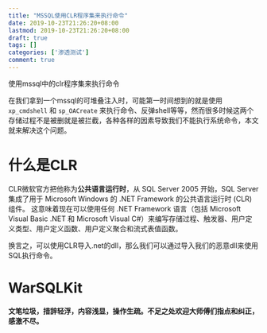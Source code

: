 ```yaml
---
title: "MSSQL使用CLR程序集来执行命令"
date: 2019-10-23T21:26:20+08:00
lastmod: 2019-10-23T21:26:20+08:00
draft: true
tags: []
categories: ['渗透测试']
comment: true
---
```


使用mssql中的clr程序集来执行命令

<!--more-->

在我们拿到一个mssql的可堆叠注入时，可能第一时间想到的就是使用 `xp_cmdshell` 和 `sp_OACreate` 来执行命令、反弹shell等等，然而很多时候这两个存储过程不是被删就是被拦截，各种各样的因素导致我们不能执行系统命令，本文就来解决这个问题。

# 什么是CLR

CLR微软官方把他称为**公共语言运行时**，从 SQL Server 2005 开始，SQL Server 集成了用于 Microsoft Windows 的 .NET Framework 的公共语言运行时 (CLR) 组件。 这意味着现在可以使用任何 .NET Framework 语言（包括 Microsoft Visual Basic .NET 和 Microsoft Visual C#）来编写存储过程、触发器、用户定义类型、用户定义函数、用户定义聚合和流式表值函数。 

换言之，可以使用CLR导入.net的dll，那么我们可以通过导入我们的恶意dll来使用SQL执行命令。

# WarSQLKit



**文笔垃圾，措辞轻浮，内容浅显，操作生疏。不足之处欢迎大师傅们指点和纠正，感激不尽。**
